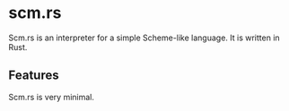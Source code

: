 # scm.rs

Scm.rs is an interpreter for a simple Scheme-like language.
It is written in Rust.

## Features

Scm.rs is very minimal.
